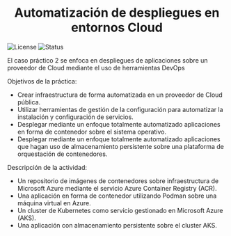 <h1 align="center">Automatización de despliegues en entornos Cloud</h1>

![License](https://img.shields.io/badge/Licence-GPL--3.0-brightgreen)
![Status](https://img.shields.io/badge/Status-Development-orange)

El caso práctico 2 se enfoca en despliegues de aplicaciones sobre un proveedor de Cloud mediante el uso de herramientas DevOps

Objetivos de la práctica:

- Crear infraestructura de forma automatizada en un proveedor de Cloud pública.
- Utilizar herramientas de gestión de la configuración para automatizar la instalación y configuración de servicios.
- Desplegar mediante un enfoque totalmente automatizado aplicaciones en forma de contenedor sobre el sistema operativo.
- Desplegar mediante un enfoque totalmente automatizado aplicaciones que hagan uso de almacenamiento persistente sobre una plataforma de orquestación de contenedores.


Descripción de la actividad:

- Un repositorio de imágenes de contenedores sobre infraestructura de Microsoft Azure mediante el servicio Azure Container Registry (ACR). 
- Una aplicación en forma de contenedor utilizando Podman sobre una máquina virtual en Azure.
- Un cluster de Kubernetes como servicio gestionado en Microsoft Azure (AKS). 
- Una aplicación con almacenamiento persistente sobre el cluster AKS. 
